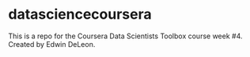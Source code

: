 # datasciencecoursera
This is a repo for the Coursera Data Scientists Toolbox course week #4. Created by Edwin DeLeon.
